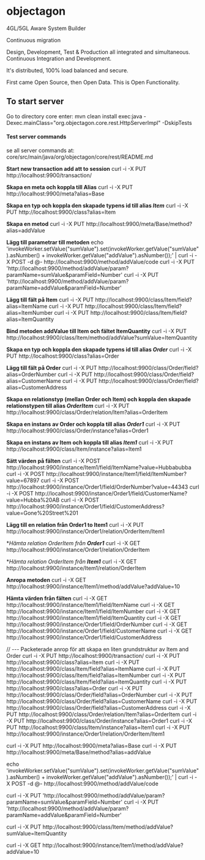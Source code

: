 objectagon
==========

4GL/5GL Aware System Builder

Continuous migration

Design, Development, Test & Production all integrated and simultaneous.
Continuous Integration and Development.
  
It's distributed, 100% load balanced and secure.

First came Open Source, then Open Data. This is Open Functionality.
  
##  To start server

Go to directory core
enter:
mvn clean install exec:java -Dexec.mainClass="org.objectagon.core.rest.HttpServerImpl" -DskipTests

#### Test server commands

se all server commands at: 
core/src/main/java/org/objectagon/core/rest/README.md


**Start new transaction add att to session**
curl -i -X PUT http://localhost:9900/transaction/


**Skapa en meta och koppla till Alias**
curl -i -X PUT http://localhost:9900/meta?alias=Base

**Skapa en typ och koppla den skapade typens id till alias *Item***
curl -i -X PUT http://localhost:9900/class?alias=Item

**Skapa en metod**
curl -i -X PUT http://localhost:9900/meta/Base/method?alias=addValue

**Lägg till parametrar till metoden**
echo 'invokeWorker.setValue("sumValue").set(invokeWorker.getValue("sumValue").asNumber() + invokeWorker.getValue("addValue").asNumber());' | curl -i -X POST -d @- http://localhost:9900/method/addValue/code
curl -i -X PUT 'http://localhost:9900/method/addValue/param?paramName=sumValue&paramField=Number' 
curl -i -X PUT 'http://localhost:9900/method/addValue/param?paramName=addValue&paramField=Number'

**Lägg till fält på Item**
curl -i -X PUT http://localhost:9900/class/Item/field?alias=ItemName
curl -i -X PUT http://localhost:9900/class/Item/field?alias=ItemNumber
curl -i -X PUT http://localhost:9900/class/Item/field?alias=ItemQuantity

**Bind metoden addValue till Item och fältet ItemQuantity**
curl -i -X PUT http://localhost:9900/class/Item/method/addValue?sumValue=ItemQuantity

**Skapa en typ och koppla den skapade typens id till alias *Order***
curl -i -X PUT http://localhost:9900/class?alias=Order

**Lägg till fält på Order**
curl -i -X PUT http://localhost:9900/class/Order/field?alias=OrderNumber
curl -i -X PUT http://localhost:9900/class/Order/field?alias=CustomerName
curl -i -X PUT http://localhost:9900/class/Order/field?alias=CustomerAddress


**Skapa en relationstyp (mellan Order och Item) och koppla den skapade relationstypen till alias *OrderItem***
curl -i -X PUT http://localhost:9900/class/Order/relation/Item?alias=OrderItem


**Skapa en instans av Order och koppla till alias *Order1***
curl -i -X PUT http://localhost:9900/class/Order/instance?alias=Order1

**Skapa en instans av Item och koppla till alias *Item1***
curl -i -X PUT http://localhost:9900/class/Item/instance?alias=Item1

**Sätt värden på fälten**
curl -i -X POST http://localhost:9900/instance/Item1/field/ItemName?value=Hubbabubba
curl -i -X POST http://localhost:9900/instance/Item1/field/ItemNumber?value=67897
curl -i -X POST http://localhost:9900/instance/Order1/field/OrderNumber?value=44343
curl -i -X POST http://localhost:9900/instance/Order1/field/CustomerName?value=Hubba%20AB
curl -i -X POST http://localhost:9900/instance/Order1/field/CustomerAddress?value=Gone%20Street%201

**Lägg till en relation från Order1 to Item1**
curl -i -X PUT http://localhost:9900/instance/Order1/relation/OrderItem/Item1

**Hämta relation *OrderItem* från **Order1***
curl -i -X GET http://localhost:9900/instance/Order1/relation/OrderItem

**Hämta relation *OrderItem* från **Item1***
curl -i -X GET http://localhost:9900/instance/Item1/relation/OrderItem

**Anropa metoden**
curl -i -X GET http://localhost:9900/instance/Item1/method/addValue?addValue=10

**Hämta värden från fälten**
curl -i -X GET http://localhost:9900/instance/Item1/field/ItemName
curl -i -X GET http://localhost:9900/instance/Item1/field/ItemNumber
curl -i -X GET http://localhost:9900/instance/Item1/field/ItemQuantity
curl -i -X GET http://localhost:9900/instance/Order1/field/OrderNumber
curl -i -X GET http://localhost:9900/instance/Order1/field/CustomerName
curl -i -X GET http://localhost:9900/instance/Order1/field/CustomerAddress


// --- Packeterade anrop för att skapa en liten grundstruktur av Item and Order
curl -i -X PUT http://localhost:9900/transaction/
curl -i -X PUT http://localhost:9900/class?alias=Item
curl -i -X PUT http://localhost:9900/class/Item/field?alias=ItemName
curl -i -X PUT http://localhost:9900/class/Item/field?alias=ItemNumber
curl -i -X PUT http://localhost:9900/class/Item/field?alias=ItemQuantity
curl -i -X PUT http://localhost:9900/class?alias=Order
curl -i -X PUT http://localhost:9900/class/Order/field?alias=OrderNumber
curl -i -X PUT http://localhost:9900/class/Order/field?alias=CustomerName
curl -i -X PUT http://localhost:9900/class/Order/field?alias=CustomerAddress
curl -i -X PUT http://localhost:9900/class/Order/relation/Item?alias=OrderItem
curl -i -X PUT http://localhost:9900/class/Order/instance?alias=Order1
curl -i -X PUT http://localhost:9900/class/Item/instance?alias=Item1
curl -i -X PUT http://localhost:9900/instance/Order1/relation/OrderItem/Item1

curl -i -X PUT http://localhost:9900/meta?alias=Base
curl -i -X PUT http://localhost:9900/meta/Base/method?alias=addValue

echo 'invokeWorker.setValue("sumValue").set(invokeWorker.getValue("sumValue").asNumber() + invokeWorker.getValue("addValue").asNumber());' | curl -i -X POST -d @- http://localhost:9900/method/addValue/code

curl -i -X PUT 'http://localhost:9900/method/addValue/param?paramName=sumValue&paramField=Number' 
curl -i -X PUT 'http://localhost:9900/method/addValue/param?paramName=addValue&paramField=Number'

curl -i -X PUT http://localhost:9900/class/Item/method/addValue?sumValue=ItemQuantity

curl -i -X GET http://localhost:9900/instance/Item1/method/addValue?addValue=10